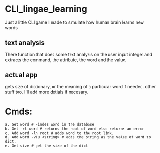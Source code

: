# CLI_lingae_learning
Just a little CLI game I made to simulate how human brain learns new words. 

## text analysis
  There function that does some text analysis on the user input integer and extracts the command, the attribute, the word and the value. 
## actual app
  gets size of dictionary, or the meaning of a particular word if needed. other stuff too. I'll add more detials if necesary. 
  
# Cmds: 
	a. Get word # Findes word in the database 
	b. Get -rt word # returns the root of word else returns an error
	c. Add word -ln root # adds word to the root link.
	d. Add word -vlu <string> # adds the string as the value of word to dict.
	e. Get size # get the size of the dict.

